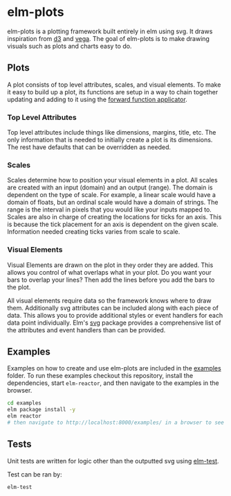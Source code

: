 # elm-plots
elm-plots is a plotting framework built entirely in elm using svg. It draws inspiration from [d3](https://github.com/mbostock/d3) and [vega](https://github.com/vega/vega). The goal of elm-plots is to make drawing visuals such as plots and charts easy to do.

## Plots
A plot consists of top level attributes, scales, and visual elements. To make it easy to build up a plot, its functions are setup in a way to chain together updating and adding to it using the [forward function applicator](http://package.elm-lang.org/packages/elm-lang/core/latest/Basics#|>).

### Top Level Attributes
Top level attributes include things like dimensions, margins, title, etc. The only information that is needed to initially create a plot is its dimensions. The rest have defaults that can be overridden as needed.

### Scales
Scales determine how to position your visual elements in a plot. All scales are created with an input (domain) and an output (range). The domain is dependent on the type of scale. For example, a linear scale would have a domain of floats, but an ordinal scale would have a domain of strings. The range is the interval in pixels that you would like your inputs mapped to. Scales are also in charge of creating the locations for ticks for an axis. This is because the tick placement for an axis is dependent on the given scale. Information needed creating ticks varies from scale to scale.

### Visual Elements
Visual Elements are drawn on the plot in they order they are added. This allows you control of what overlaps what in your plot. Do you want your bars to overlap your lines? Then add the lines before you add the bars to the plot.

All visual elements require data so the framework knows where to draw them. Additionally svg attributes can be included along with each piece of data. This allows you to provide additional styles or event handlers for each data point individually. Elm's [svg](http://package.elm-lang.org/packages/elm-lang/svg/latest/) package provides a comprehensive list of the attributes and event handlers than can be provided.

## Examples
Examples on how to create and use elm-plots are included in the [examples](examples/) folder. To run these examples checkout this repository, install the dependencies, start `elm-reactor`, and then navigate to the examples in the browser.

``` bash
cd examples
elm package install -y
elm reactor
# then navigate to http://localhost:8000/examples/ in a browser to see all examples in action
```

## Tests
Unit tests are written for logic other than the outputted svg using [elm-test](https://github.com/elm-community/elm-test).

Test can be ran by:

``` bash
elm-test
```
